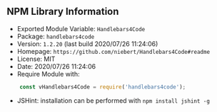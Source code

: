 ## NPM Library Information
* Exported Module Variable: `Handlebars4Code`
* Package:  `handlebars4code`
* Version:  `1.2.20`   (last build 2020/07/26 11:24:06)
* Homepage: `https://github.com/niebert/Handlebars4Code#readme`
* License:  MIT
* Date:     2020/07/26 11:24:06
* Require Module with:
```javascript
    const vHandlebars4Code = require('handlebars4code');
```
* JSHint: installation can be performed with `npm install jshint -g`
